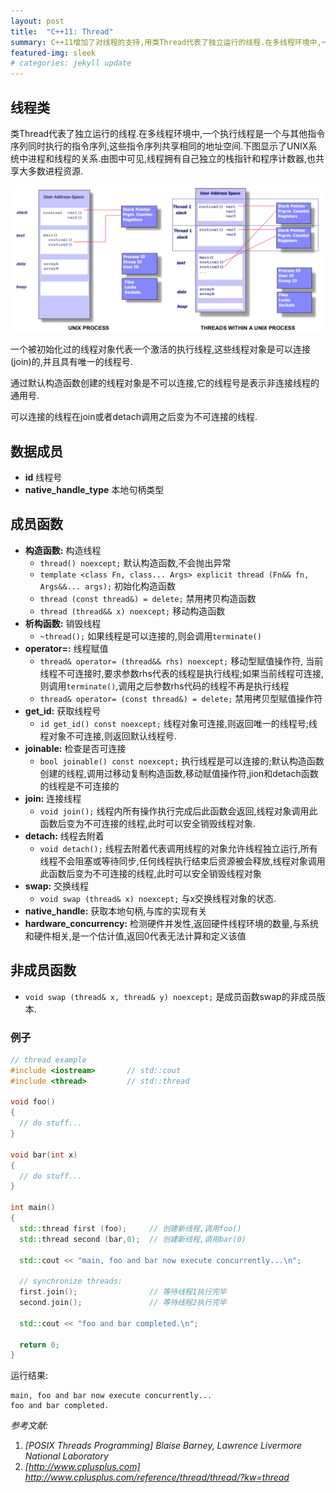 ```yaml
---
layout: post
title:  "C++11: Thread"
summary: C++11增加了对线程的支持,用类Thread代表了独立运行的线程.在多线程环境中,一个执行线程是一个与其他指令序列同时执行的指令序列,这些指令序列共享相同的地址空间.
featured-img: sleek
# categories: jekyll update
---
```

## 线程类 ##

类Thread代表了独立运行的线程.在多线程环境中,一个执行线程是一个与其他指令序列同时执行的指令序列,这些指令序列共享相同的地址空间.下图显示了UNIX系统中进程和线程的关系.由图中可见,线程拥有自己独立的栈指针和程序计数器,也共享大多数进程资源.

![unix系统下进程和线程的区别](/pics/unix-process-thread.jpeg)

一个被初始化过的线程对象代表一个激活的执行线程,这些线程对象是可以连接(join)的,并且具有唯一的线程号.

通过默认构造函数创建的线程对象是不可以连接,它的线程号是表示非连接线程的通用号.

可以连接的线程在join或者detach调用之后变为不可连接的线程.

## 数据成员 ##

  * **id** 线程号
  * **native_handle_type** 本地句柄类型

## 成员函数 ##

  * **构造函数:** 构造线程
    - `thread() noexcept;` 默认构造函数,不会抛出异常
    - `template <class Fn, class... Args> explicit thread (Fn&& fn, Args&&... args);` 初始化构造函数
    - `thread (const thread&) = delete;` 禁用拷贝构造函数
    - `thread (thread&& x) noexcept;` 移动构造函数
  * **析构函数:** 销毁线程
    - `~thread();` 如果线程是可以连接的,则会调用`terminate()`
  * **operator=:** 线程赋值
    - `thread& operator= (thread&& rhs) noexcept;` 移动型赋值操作符, 当前线程不可连接时,要求参数rhs代表的线程是执行线程;如果当前线程可连接,则调用`terminate()`,调用之后参数rhs代码的线程不再是执行线程
    - `thread& operator= (const thread&) = delete;` 禁用拷贝型赋值操作符
  * **get_id:** 获取线程号
    - `id get_id() const noexcept;` 线程对象可连接,则返回唯一的线程号;线程对象不可连接,则返回默认线程号.
  * **joinable:** 检查是否可连接
	- `bool joinable() const noexcept;` 执行线程是可以连接的;默认构造函数创建的线程,调用过移动复制构造函数,移动赋值操作符,jion和detach函数的线程是不可连接的
  * **join:** 连接线程
    - `void join();` 线程内所有操作执行完成后此函数会返回,线程对象调用此函数后变为不可连接的线程,此时可以安全销毁线程对象.
  * **detach:** 线程去附着
    - `void detach();` 线程去附着代表调用线程的对象允许线程独立运行,所有线程不会阻塞或等待同步,任何线程执行结束后资源被会释放,线程对象调用此函数后变为不可连接的线程,此时可以安全销毁线程对象
  * **swap:** 交换线程
    - `void swap (thread& x) noexcept;` 与x交换线程对象的状态.
  * **native_handle:** 获取本地句柄,与库的实现有关
  * **hardware_concurrency:** 检测硬件并发性,返回硬件线程环境的数量,与系统和硬件相关,是一个估计值,返回0代表无法计算和定义该值

## 非成员函数 ##
  
  * `void swap (thread& x, thread& y) noexcept;` 是成员函数swap的非成员版本.
  
### 例子 ##

```c++
// thread example
#include <iostream>       // std::cout
#include <thread>         // std::thread

void foo() 
{
  // do stuff...
}

void bar(int x)
{
  // do stuff...
}

int main() 
{
  std::thread first (foo);     // 创建新线程,调用foo()
  std::thread second (bar,0);  // 创建新线程,调用bar(0)

  std::cout << "main, foo and bar now execute concurrently...\n";

  // synchronize threads:
  first.join();                // 等待线程1执行完毕
  second.join();               // 等待线程2执行完毕

  std::cout << "foo and bar completed.\n";

  return 0;
}
```

运行结果:
```
main, foo and bar now execute concurrently...
foo and bar completed.
```

*参考文献:*
1. *[POSIX Threads Programming] Blaise Barney, Lawrence Livermore National Laboratory*
2. *[http://www.cplusplus.com] http://www.cplusplus.com/reference/thread/thread/?kw=thread*
